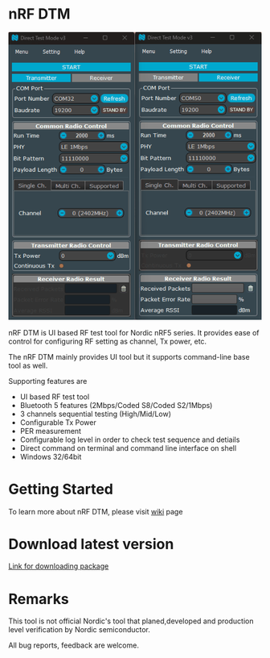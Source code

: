 # nRF DTM

<img src="https://github.com/olleheugene/nRF-DTM/blob/master/pics/Main.gif">

nRF DTM is UI based RF test tool for Nordic nRF5 series.
It provides ease of control for configuring RF setting as channel, Tx power, etc.

The nRF DTM mainly provides UI tool but it supports command-line base tool as well.

Supporting features are 
- UI based RF test tool
- Bluetooth 5 features (2Mbps/Coded S8/Coded S2/1Mbps)
- 3 channels sequential testing   (High/Mid/Low)
- Configurable Tx Power
- PER measurement
- Configurable log level in order to check test sequence and detiails
- Direct command on terminal and command line interface on shell
- Windows 32/64bit


# Getting Started
To learn more about nRF DTM, please visit [wiki](https://github.com/olleheugene/nRF-DTM/wiki) page

# Download latest version
[Link for downloading package](https://github.com/olleheugene/nRF-DTM/archive/v0.10.2.zip)

# Remarks 
This tool is not official Nordic's tool that planed,developed and production level verification by Nordic semiconductor.

All bug reports, feedback are welcome.
